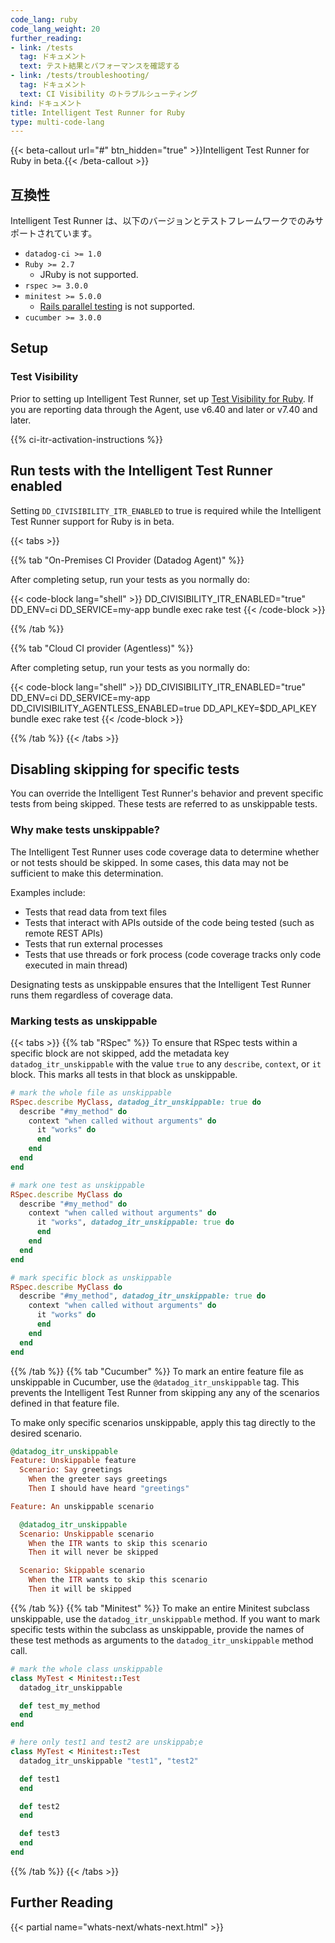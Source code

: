 ```yaml
---
code_lang: ruby
code_lang_weight: 20
further_reading:
- link: /tests
  tag: ドキュメント
  text: テスト結果とパフォーマンスを確認する
- link: /tests/troubleshooting/
  tag: ドキュメント
  text: CI Visibility のトラブルシューティング
kind: ドキュメント
title: Intelligent Test Runner for Ruby
type: multi-code-lang
---
```


{{< beta-callout url="#" btn_hidden="true" >}}Intelligent Test Runner for Ruby in beta.{{< /beta-callout >}}

## 互換性

Intelligent Test Runner は、以下のバージョンとテストフレームワークでのみサポートされています。

* `datadog-ci >= 1.0`
* `Ruby >= 2.7`
  * JRuby is not supported.
* `rspec >= 3.0.0`
* `minitest >= 5.0.0`
  * [Rails parallel testing][2] is not supported.
* `cucumber >= 3.0.0`

## Setup

### Test Visibility

Prior to setting up Intelligent Test Runner, set up [Test Visibility for Ruby][1]. If you are reporting data through the Agent, use v6.40 and later or v7.40 and later.

{{% ci-itr-activation-instructions %}}

## Run tests with the Intelligent Test Runner enabled

<div class="alert alert-info">Setting <code>DD_CIVISIBILITY_ITR_ENABLED</code> to true is required while the Intelligent Test Runner support for Ruby is in beta. </div>

{{< tabs >}}

{{% tab "On-Premises CI Provider (Datadog Agent)" %}}

After completing setup, run your tests as you normally do:

{{< code-block lang="shell" >}}
DD_CIVISIBILITY_ITR_ENABLED="true" DD_ENV=ci DD_SERVICE=my-app bundle exec rake test
{{< /code-block >}}

{{% /tab %}}

{{% tab "Cloud CI provider (Agentless)" %}}

After completing setup, run your tests as you normally do:

{{< code-block lang="shell" >}}
DD_CIVISIBILITY_ITR_ENABLED="true" DD_ENV=ci DD_SERVICE=my-app DD_CIVISIBILITY_AGENTLESS_ENABLED=true DD_API_KEY=$DD_API_KEY bundle exec rake test
{{< /code-block >}}

{{% /tab %}}
{{< /tabs >}}

## Disabling skipping for specific tests

You can override the Intelligent Test Runner's behavior and prevent specific tests from being skipped. These tests are referred to as unskippable tests.

### Why make tests unskippable?

The Intelligent Test Runner uses code coverage data to determine whether or not tests should be skipped. In some cases, this data may not be sufficient to make this determination.

Examples include:

* Tests that read data from text files
* Tests that interact with APIs outside of the code being tested (such as remote REST APIs)
* Tests that run external processes
* Tests that use threads or fork process (code coverage tracks only code executed in main thread)

Designating tests as unskippable ensures that the Intelligent Test Runner runs them regardless of coverage data.

### Marking tests as unskippable

{{< tabs >}}
{{% tab "RSpec" %}}
To ensure that RSpec tests within a specific block are not skipped, add the metadata key `datadog_itr_unskippable` with the value `true` to any `describe`, `context`, or `it` block. This marks all tests in that block as unskippable.

```ruby
# mark the whole file as unskippable
RSpec.describe MyClass, datadog_itr_unskippable: true do
  describe "#my_method" do
    context "when called without arguments" do
      it "works" do
      end
    end
  end
end

# mark one test as unskippable
RSpec.describe MyClass do
  describe "#my_method" do
    context "when called without arguments" do
      it "works", datadog_itr_unskippable: true do
      end
    end
  end
end

# mark specific block as unskippable
RSpec.describe MyClass do
  describe "#my_method", datadog_itr_unskippable: true do
    context "when called without arguments" do
      it "works" do
      end
    end
  end
end
```

{{% /tab %}}
{{% tab "Cucumber" %}}
To mark an entire feature file as unskippable in Cucumber, use the `@datadog_itr_unskippable` tag. This prevents the Intelligent Test Runner from skipping any any of the scenarios defined in that feature file.

To make only specific scenarios unskippable, apply this tag directly to the desired scenario.

```ruby
@datadog_itr_unskippable
Feature: Unskippable feature
  Scenario: Say greetings
    When the greeter says greetings
    Then I should have heard "greetings"

Feature: An unskippable scenario

  @datadog_itr_unskippable
  Scenario: Unskippable scenario
    When the ITR wants to skip this scenario
    Then it will never be skipped

  Scenario: Skippable scenario
    When the ITR wants to skip this scenario
    Then it will be skipped
```

{{% /tab %}}
{{% tab "Minitest" %}}
To make an entire Minitest subclass unskippable, use the `datadog_itr_unskippable` method. If you want to mark specific tests within the subclass as unskippable, provide the names of these test methods as arguments to the `datadog_itr_unskippable` method call.

```ruby
# mark the whole class unskippable
class MyTest < Minitest::Test
  datadog_itr_unskippable

  def test_my_method
  end
end

# here only test1 and test2 are unskippab;e
class MyTest < Minitest::Test
  datadog_itr_unskippable "test1", "test2"

  def test1
  end

  def test2
  end

  def test3
  end
end
```

{{% /tab %}}
{{< /tabs >}}

## Further Reading

{{< partial name="whats-next/whats-next.html" >}}

[1]: /ja/tests/ruby
[2]: https://edgeguides.rubyonrails.org/testing.html#parallel-testing